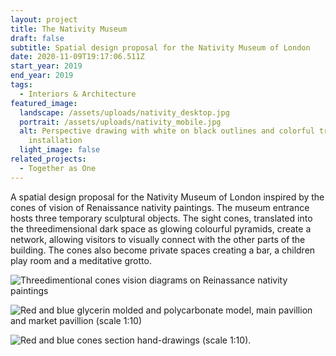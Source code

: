 ```yaml
---
layout: project
title: The Nativity Museum
draft: false
subtitle: Spatial design proposal for the Nativity Museum of London
date: 2020-11-09T19:17:06.511Z
start_year: 2019
end_year: 2019
tags:
  - Interiors & Architecture
featured_image:
  landscape: /assets/uploads/nativity_desktop.jpg
  portrait: /assets/uploads/nativity_mobile.jpg
  alt: Perspective drawing with white on black outlines and colorful translucent
    installation
  light_image: false
related_projects:
  - Together as One
---
```

A spatial design proposal for the Nativity Museum of London inspired by the cones of vision of Renaissance nativity paintings. The museum entrance hosts three temporary sculptural objects. The sight cones, translated into the threedimensional dark space as glowing colourful pyramids, create a network, allowing visitors to visually connect with the other parts of the building. The cones also become private spaces creating a bar, a children play room and a meditative grotto. 

![Threedimentional cones vision diagrams on Reinassance nativity paintings](/assets/uploads/nativity2.jpg "The Nativity Museum – Cones vision diagrams on Renaissance nativity paintings")

![Red and blue glycerin molded and polycarbonate model, main pavillion and market pavillion (scale 1:10)](/assets/uploads/nativity9.jpg "The Nativity Museum – Glycerin and polycarbonate model of the pavillions (scale 1:10)")

![Red and blue cones section hand-drawings (scale 1:10).](/assets/uploads/nativity4.jpg "The Nativity Museum – Pavillions' cones sections hand-drawings (scale 1:10)")